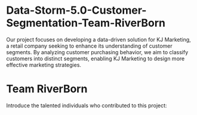 # Data-Storm-5.0-Customer-Segmentation-Team-RiverBorn

Our project focuses on developing a data-driven solution for KJ Marketing, a retail company seeking to enhance its understanding of customer segments. By analyzing customer purchasing behavior, we aim to classify customers into distinct segments, enabling KJ Marketing to design more effective marketing strategies.

# Team RiverBorn

Introduce the talented individuals who contributed to this project:
